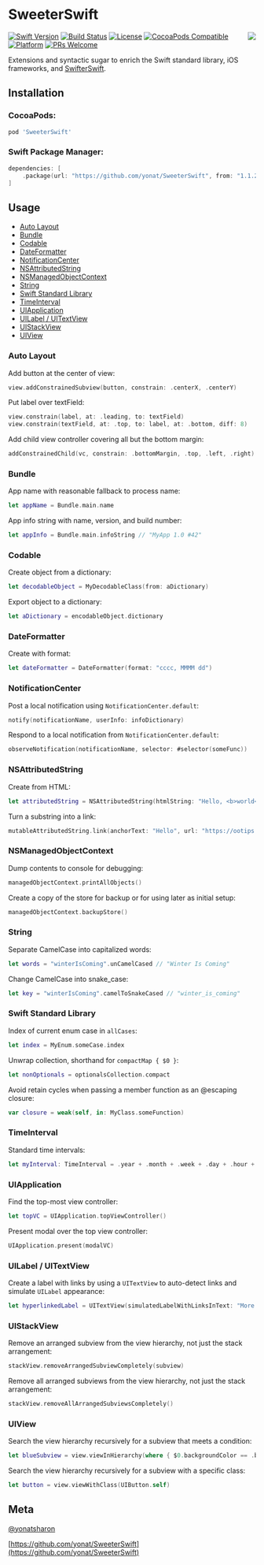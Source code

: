 # SweeterSwift
<img align="right" src="Screenshots/SweeterSwift.png">

[![Swift Version][swift-image]][swift-url]
[![Build Status][travis-image]][travis-url]
[![License][license-image]][license-url]
[![CocoaPods Compatible](https://img.shields.io/cocoapods/v/SweeterSwift.svg)](https://img.shields.io/cocoapods/v/SweeterSwift.svg)  
[![Platform](https://img.shields.io/cocoapods/p/SweeterSwift.svg?style=flat)](http://cocoapods.org/pods/SweeterSwift)
[![PRs Welcome](https://img.shields.io/badge/PRs-welcome-brightgreen.svg?style=flat-square)](http://makeapullrequest.com)

Extensions and syntactic sugar to enrich the Swift standard library, iOS frameworks, and [SwifterSwift](https://github.com/SwifterSwift/SwifterSwift).

## Installation

### CocoaPods:

```ruby
pod 'SweeterSwift'
```

### Swift Package Manager:

```swift
dependencies: [
    .package(url: "https://github.com/yonat/SweeterSwift", from: "1.1.2")
]
```

## Usage

* [Auto Layout](#auto-layout)
* [Bundle](#bundle)
* [Codable](#codable)
* [DateFormatter](#dateformatter)
* [NotificationCenter](#notificationcenter)
* [NSAttributedString](#nsattributedstring)
* [NSManagedObjectContext](#nsmanagedobjectcontext)
* [String](#string)
* [Swift Standard Library](#swift-standard-library)
* [TimeInterval](#timeinterval)
* [UIApplication](#uiapplication)
* [UILabel / UITextView](#uilabel-uitextview)
* [UIStackView](#uistackview)
* [UIView](#uiview)


### Auto Layout

Add button at the center of view:

```swift
view.addConstrainedSubview(button, constrain: .centerX, .centerY)
```

Put label over textField:

```swift
view.constrain(label, at: .leading, to: textField)
view.constrain(textField, at: .top, to: label, at: .bottom, diff: 8)
```

Add child view controller covering all but the bottom margin:

```swift
addConstrainedChild(vc, constrain: .bottomMargin, .top, .left, .right)
```

### Bundle

App name with reasonable fallback to process name:

```swift
let appName = Bundle.main.name
```

App info string with name, version, and build number:

```swift
let appInfo = Bundle.main.infoString // "MyApp 1.0 #42"
```

### Codable

Create object from a dictionary:

```swift
let decodableObject = MyDecodableClass(from: aDictionary)
```

Export object to a dictionary:

```swift
let aDictionary = encodableObject.dictionary
```

### DateFormatter

Create with format:

```swift
let dateFormatter = DateFormatter(format: "cccc, MMMM dd")
```

### NotificationCenter

Post a local notification using `NotificationCenter.default`:

```swift
notify(notificationName, userInfo: infoDictionary)
```

Respond to a local notification from `NotificationCenter.default`:

```swift
observeNotification(notificationName, selector: #selector(someFunc))
```

### NSAttributedString

Create from HTML:

```swift
let attributedString = NSAttributedString(htmlString: "Hello, <b>world</b>!")
```

Turn a substring into a link:

```swift
mutableAttributedString.link(anchorText: "Hello", url: "https://ootips.org")
```

### NSManagedObjectContext

Dump contents to console for debugging:

```swift
managedObjectContext.printAllObjects()
```

Create a copy of the store for backup or for using later as initial setup:

```swift
managedObjectContext.backupStore()
```

### String

Separate CamelCase into capitalized words:

```swift
let words = "winterIsComing".unCamelCased // "Winter Is Coming"
```

Change CamelCase into snake_case:

```swift
let key = "winterIsComing".camelToSnakeCased // "winter_is_coming"
```

### Swift Standard Library

Index of current enum case in `allCases`:

```swift
let index = MyEnum.someCase.index
```

Unwrap collection, shorthand for `compactMap { $0 }`:

```swift
let nonOptionals = optionalsCollection.compact
```

Avoid retain cycles when passing a member function as an @escaping closure:

```swift
var closure = weak(self, in: MyClass.someFunction)
```

### TimeInterval

Standard time intervals:

```swift
let myInterval: TimeInterval = .year + .month + .week + .day + .hour + .minute
```

### UIApplication

Find the top-most view controller:

```swift
let topVC = UIApplication.topViewController()
```

Present modal over the top view controller:

```swift
UIApplication.present(modalVC)
```

### UILabel / UITextView

Create a label with links by using a `UITextView` to auto-detect links and simulate `UILabel` appearance:

```swift
let hyperlinkedLabel = UITextView(simulatedLabelWithLinksInText: "More at https://ootips.org")
```

### UIStackView

Remove an arranged subview from the view hierarchy, not just the stack arrangement:

```swift
stackView.removeArrangedSubviewCompletely(subview)
```

Remove all arranged subviews from the view hierarchy, not just the stack arrangement:

```swift
stackView.removeAllArrangedSubviewsCompletely()
```

### UIView

Search the view hierarchy recursively for a subview that meets a condition:

```swift
let blueSubview = view.viewInHierarchy(where { $0.backgroundColor == .blue })
```

Search the view hierarchy recursively for a subview with a specific class:

```swift
let button = view.viewWithClass(UIButton.self)
```


## Meta

[@yonatsharon](https://twitter.com/yonatsharon)

[https://github.com/yonat/SweeterSwift](https://github.com/yonat/SweeterSwift)

[swift-image]:https://img.shields.io/badge/swift-5.0-orange.svg
[swift-url]: https://swift.org/
[license-image]: https://img.shields.io/badge/License-MIT-blue.svg
[license-url]: LICENSE.txt
[travis-image]: https://img.shields.io/travis/dbader/node-datadog-metrics/master.svg?style=flat-square
[travis-url]: https://travis-ci.org/dbader/node-datadog-metrics

